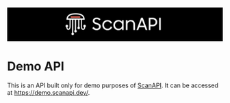 ![](https://github.com/scanapi/design/raw/main/images/github-hero-dark.png)

# Demo API

This is an API built only for demo purposes of [ScanAPI](https://github.com/camilamaia/scanapi). It
can be accessed at https://demo.scanapi.dev/.
